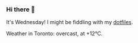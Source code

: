 ### Hi there :wave:

It's Wednesday! I might be fiddling with my [dotfiles](https://github.com/bewuethr/dotfiles).

Weather in Toronto: overcast, at +12°C.
